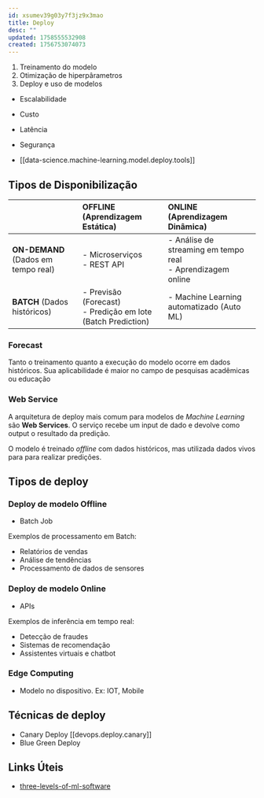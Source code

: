 ```yaml
---
id: xsumev39g03y7f3jz9x3mao
title: Deploy
desc: ""
updated: 1758555532908
created: 1756753074073
---
```


1. Treinamento do modelo
2. Otimização de hiperpârametros
3. Deploy e uso de modelos

- Escalabilidade
- Custo
- Latência
- Segurança

- [[data-science.machine-learning.model.deploy.tools]]

## Tipos de Disponibilização

|                                     | **OFFLINE** (Aprendizagem Estática)                              | **ONLINE** (Aprendizagem Dinâmica)                              |
| :---------------------------------- | :--------------------------------------------------------------- | :-------------------------------------------------------------- |
| **ON-DEMAND** (Dados em tempo real) | - Microserviços <br> - REST API                                  | - Análise de streaming em tempo real <br> - Aprendizagem online |
| **BATCH** (Dados históricos)        | - Previsão (Forecast) <br> - Predição em lote (Batch Prediction) | - Machine Learning automatizado (Auto ML)                       |

### Forecast

Tanto o treinamento quanto a execução do modelo ocorre em dados históricos. Sua aplicabilidade é maior no campo de pesquisas acadêmicas ou educação

### Web Service

A arquitetura de deploy mais comum para modelos de _Machine Learning_ são **Web Services**. O serviço recebe um input de dado e devolve como output o resultado da predição.

O modelo é treinado _offline_ com dados históricos, mas utilizada dados vivos para para realizar predições.

## Tipos de deploy

### Deploy de modelo Offline

- Batch Job

Exemplos de processamento em Batch:

- Relatórios de vendas
- Análise de tendências
- Processamento de dados de sensores

### Deploy de modelo Online

- APIs

Exemplos de inferência em tempo real:

- Detecção de fraudes
- Sistemas de recomendação
- Assistentes virtuais e chatbot

### Edge Computing

- Modelo no dispositivo. Ex: IOT, Mobile

## Técnicas de deploy

- Canary Deploy [[devops.deploy.canary]]
- Blue Green Deploy

## Links Úteis

- [three-levels-of-ml-software](https://ml-ops.org/content/three-levels-of-ml-software)

